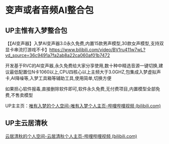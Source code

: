 # 变声或者音频AI整合包

## UP主惟有入梦整合包

【【AI变声器】入梦AI变声器3.0永久免费,内置15款男声模型,30款女声模型,支持双显卡串流打游戏不卡】https://www.bilibili.com/video/BV1ru411w7wL?vd_source=36c9491a7fa2ab8a22ca060af01b7472

开发基于RVC的AI变声器,永久免费给大家分享使用,数十种中精选音源一键切换,建议最低配置位N卡1060以上,CPU四核心以上主频大于3.0GHZ,包集成入梦虚拟声卡,AI降噪等,入梦工具箱等辅助工具,使用简单,切换方便

如果担心软件报毒,直接删除软件即可,软件永久免费,无付费项目,内置模型全部免费,不售卖模型

UP主主页：[唯有入梦的个人空间-唯有入梦个人主页-哔哩哔哩视频 (bilibili.com)](https://space.bilibili.com/68026002)

## UP主云居清秋

[云居清秋的个人空间-云居清秋个人主页-哔哩哔哩视频 (bilibili.com)](https://space.bilibili.com/197691774)